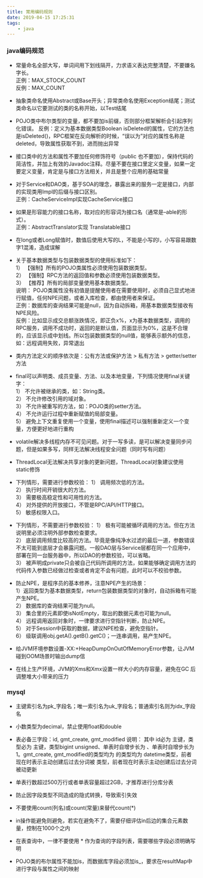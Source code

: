 ```yaml
---
title: 常用编码规则
date: 2019-04-15 17:25:31
tags:
    - java
---
```

### java编码规范

+ 常量命名全部大写，单词间用下划线隔开，力求语义表达完整清楚，不要嫌名字长。  
正例：MAX_STOCK_COUNT  
反例：MAX_COUNT

+ 抽象类命名使用Abstract或Base开头；异常类命名使用Exception结尾；测试类命名以它要测试的类的名称开始，以Test结尾

+ POJO类中布尔类型的变量，都不要加is前缀，否则部分框架解析会引起序列化错误。 反例：定义为基本数据类型Boolean isDeleted的属性，它的方法也是isDeleted()，RPC框架在反向解析的时候，“误以为”对应的属性名称是deleted，导致属性获取不到，进而抛出异常

+ 接口类中的方法和属性不要加任何修饰符号（public 也不要加），保持代码的简洁性，并加上有效的Javadoc注释。尽量不要在接口里定义变量，如果一定要定义变量，肯定是与接口方法相关，并且是整个应用的基础常量

+ 对于Service和DAO类，基于SOA的理念，暴露出来的服务一定是接口，内部的实现类用Impl的后缀与接口区别。   
正例：CacheServiceImpl实现CacheService接口
<!-- more -->
+ 如果是形容能力的接口名称，取对应的形容词为接口名（通常是–able的形式）。   
正例：AbstractTranslator实现 Translatable接口

+ 在long或者Long赋值时，数值后使用大写的L，不能是小写的l，小写容易跟数字1混淆，造成误解

+ 关于基本数据类型与包装数据类型的使用标准如下：   
1） 【强制】所有的POJO类属性必须使用包装数据类型。   
2） 【强制】RPC方法的返回值和参数必须使用包装数据类型。   
3） 【推荐】所有的局部变量使用基本数据类型。   
说明：
    POJO类属性没有初值是提醒使用者在需要使用时，必须自己显式地进行赋值，任何NPE问题，或者入库检查，都由使用者来保证。    
    正例：数据库的查询结果可能是null，因为自动拆箱，用基本数据类型接收有NPE风险。   
    反例：比如显示成交总额涨跌情况，即正负x%，x为基本数据类型，调用的RPC服务，调用不成功时，返回的是默认值，页面显示为0%，这是不合理的，应该显示成中划线。所以包装数据类型的null值，能够表示额外的信息，如：远程调用失败，异常退出

+ 类内方法定义的顺序依次是：公有方法或保护方法 > 私有方法 > getter/setter方法

+ final可以声明类、成员变量、方法、以及本地变量，下列情况使用final关键字：  
    1） 不允许被继承的类，如：String类。  
    2） 不允许修改引用的域对象。   
    3） 不允许被重写的方法，如：POJO类的setter方法。  
    4） 不允许运行过程中重新赋值的局部变量。  
    5） 避免上下文重复使用一个变量，使用final描述可以强制重新定义一个变量，方便更好地进行重构

+ volatile解决多线程内存不可见问题。对于一写多读，是可以解决变量同步问题，但是如果多写，同样无法解决线程安全问题（同时写有问题）

+ ThreadLocal无法解决共享对象的更新问题，ThreadLocal对象建议使用static修饰

+ 下列情形，需要进行参数校验： 
1） 调用频次低的方法。   
2） 执行时间开销很大的方法。  
3） 需要极高稳定性和可用性的方法。   
4） 对外提供的开放接口，不管是RPC/API/HTTP接口。  
5） 敏感权限入口。

+ 下列情形，不需要进行参数校验： 
1） 极有可能被循环调用的方法。但在方法说明里必须注明外部参数检查要求。   
2） 底层调用频度比较高的方法。毕竟是像纯净水过滤的最后一道，参数错误不太可能到底层才会暴露问题。一般DAO层与Service层都在同一个应用中，部署在同一台服务器中，所以DAO的参数校验，可以省略。   
3） 被声明成private只会被自己代码所调用的方法，如果能够确定调用方法的代码传入参数已经做过检查或者肯定不会有问题，此时可以不校验参数。

+ 防止NPE，是程序员的基本修养，注意NPE产生的场景：   
1）返回类型为基本数据类型，return包装数据类型的对象时，自动拆箱有可能产生NPE。   
2） 数据库的查询结果可能为null。   
3） 集合里的元素即使isNotEmpty，取出的数据元素也可能为null。   
4） 远程调用返回对象时，一律要求进行空指针判断，防止NPE。   
5） 对于Session中获取的数据，建议NPE检查，避免空指针。   
6） 级联调用obj.getA().getB().getC()；一连串调用，易产生NPE。  

+ 给JVM环境参数设置-XX:+HeapDumpOnOutOfMemoryError参数，让JVM碰到OOM场景时输出dump信

+ 在线上生产环境，JVM的Xms和Xmx设置一样大小的内存容量，避免在GC 后调整堆大小带来的压力

### mysql

+ 主键索引名为pk_字段名；唯一索引名为uk_字段名；普通索引名则为idx_字段名

+ 小数类型为decimal，禁止使用float和double

+ 表必备三字段：id, gmt_create, gmt_modified
说明： 其中 id必为 主键，类型必为 主键，类型bigint unsigned、单表时自增步长为 、单表时自增步长为 1。gmt_create, gmt_modified的类型均为 的类型均为 datetime类型，前者现在时表示主动创建后过去分词被 类型，前者现在时表示主动创建后过去分词被动更新

+ 单表行数超过500万行或者单表容量超过2GB，才推荐进行分库分表

+ 防止因字段类型不同造成的隐式转换，导致索引失效

+ 不要使用count(列名)或count(常量)来替代count(*)

+ in操作能避免则避免，若实在避免不了，需要仔细评估in后边的集合元素数量，控制在1000个之内

+ 在表查询中，一律不要使用 * 作为查询的字段列表，需要哪些字段必须明确写明

+ POJO类的布尔属性不能加is，而数据库字段必须加is_，要求在resultMap中进行字段与属性之间的映射
